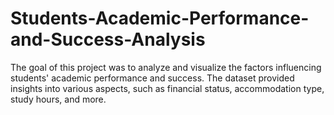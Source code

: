 # Students-Academic-Performance-and-Success-Analysis
The goal of this project was to analyze and visualize the factors influencing students' academic performance and success. The dataset provided insights into various aspects, such as financial status, accommodation type, study hours, and more.  
